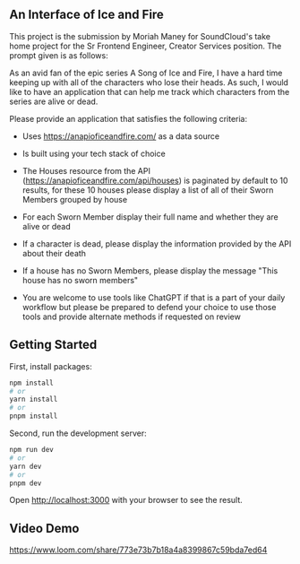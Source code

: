 ## An Interface of Ice and Fire
This project is the submission by Moriah Maney for SoundCloud's take home project for the Sr Frontend Engineer, Creator Services position. The prompt given is as follows:

As an avid fan of the epic series A Song of Ice and Fire, I have a hard time keeping up with all of the characters who lose their heads. As such, I would like to have an application that can help me track which characters from the series are alive or dead. 


Please provide an application that satisfies the following criteria:

- Uses https://anapioficeandfire.com/ as a data source

- Is built using your tech stack of choice

- The Houses resource from the API (https://anapioficeandfire.com/api/houses) is paginated by default to 10 results, for these 10 houses please display a list of all of their Sworn Members grouped by house

- For each Sworn Member display their full name and whether they are alive or dead

- If a character is dead, please display the information provided by the API about their death

- If a house has no Sworn Members, please display the message "This house has no sworn members"

- You are welcome to use tools like ChatGPT if that is a part of your daily workflow but please be prepared to defend your choice to use those tools and provide alternate methods if requested on review

## Getting Started
First, install packages: 
```bash
npm install
# or
yarn install
# or
pnpm install
```

Second, run the development server:

```bash
npm run dev
# or
yarn dev
# or
pnpm dev
```

Open [http://localhost:3000](http://localhost:3000) with your browser to see the result.


## Video Demo
https://www.loom.com/share/773e73b7b18a4a8399867c59bda7ed64